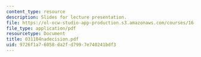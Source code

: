 ```yaml
---
content_type: resource
description: Slides for lecture presentation.
file: https://ol-ocw-studio-app-production.s3.amazonaws.com/courses/16-422-human-supervisory-control-of-automated-systems-spring-2004/9726f1a76058da2fd7997e740241bdf3_031104nadecision.pdf
file_type: application/pdf
resourcetype: Document
title: 031104nadecision.pdf
uid: 9726f1a7-6058-da2f-d799-7e740241bdf3
---
```

